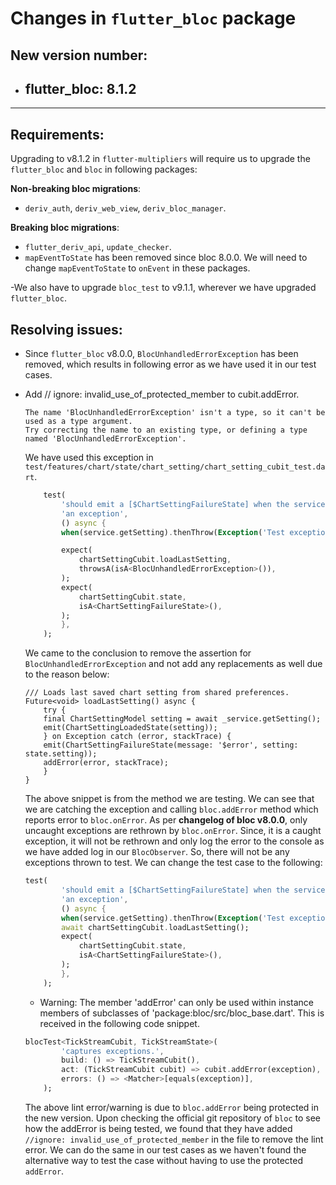 # Changes in `flutter_bloc` package

## New version number:

- ## flutter_bloc: 8.1.2
<!-- <br> -->

---

## Requirements:

Upgrading to v8.1.2 in `flutter-multipliers` will require us to upgrade the `flutter_bloc` and `bloc` in following packages:

**Non-breaking bloc migrations**:

- `deriv_auth`, `deriv_web_view`, `deriv_bloc_manager`.

**Breaking bloc migrations**:

- `flutter_deriv_api`, `update_checker`.
- `mapEventToState` has been removed since bloc 8.0.0. We will need to change `mapEventToState` to `onEvent` in these packages.

-We also have to upgrade `bloc_test` to v9.1.1, wherever we have upgraded `flutter_bloc`.

## <!-- <br> -->

## Resolving issues:

- Since `flutter_bloc` v8.0.0, `BlocUnhandledErrorException` has been removed, which results in following error as we have used it in our test cases.
- Add // ignore: invalid_use_of_protected_member to cubit.addError.

  ```
  The name 'BlocUnhandledErrorException' isn't a type, so it can't be used as a type argument.
  Try correcting the name to an existing type, or defining a type named 'BlocUnhandledErrorException'.
  ```

  We have used this exception in `test/features/chart/state/chart_setting/chart_setting_cubit_test.dart`.

  ``` dart
      test(
          'should emit a [$ChartSettingFailureState] when the service throws '
          'an exception',
          () async {
          when(service.getSetting).thenThrow(Exception('Test exception'));

          expect(
              chartSettingCubit.loadLastSetting,
              throwsA(isA<BlocUnhandledErrorException>()),
          );
          expect(
              chartSettingCubit.state,
              isA<ChartSettingFailureState>(),
          );
          },
      );

  ```

  We came to the conclusion to remove the assertion for `BlocUnhandledErrorException` and not add any replacements as well due to the reason below:

  ```
  /// Loads last saved chart setting from shared preferences.
  Future<void> loadLastSetting() async {
      try {
      final ChartSettingModel setting = await _service.getSetting();
      emit(ChartSettingLoadedState(setting));
      } on Exception catch (error, stackTrace) {
      emit(ChartSettingFailureState(message: '$error', setting: state.setting));
      addError(error, stackTrace);
      }
  }
  ```

  The above snippet is from the method we are testing. We can see that we are catching the exception and calling `bloc.addError` method which reports error to `bloc.onError`. As per **changelog of bloc v8.0.0**, only uncaught exceptions are rethrown by `bloc.onError`. Since, it is a caught exception, it will not be rethrown and only log the error to the console as we have added log in our `BlocObserver`. So, there will not be any exceptions thrown to test. We can change the test case to the following:

  ``` dart
  test(
          'should emit a [$ChartSettingFailureState] when the service throws '
          'an exception',
          () async {
          when(service.getSetting).thenThrow(Exception('Test exception'));
          await chartSettingCubit.loadLastSetting();
          expect(
              chartSettingCubit.state,
              isA<ChartSettingFailureState>(),
          );
          },
      );
  ```

  - Warning: The member 'addError' can only be used within instance members of subclasses of 'package:bloc/src/bloc_base.dart'. This is received in the following code snippet.

  ``` dart
  blocTest<TickStreamCubit, TickStreamState>(
          'captures exceptions.',
          build: () => TickStreamCubit(),
          act: (TickStreamCubit cubit) => cubit.addError(exception),
          errors: () => <Matcher>[equals(exception)],
      );
  ```

  The above lint error/warning is due to `bloc.addError` being protected in the new version. Upon checking the official git repository of `bloc` to see how the addError is being tested, we found that they have added `//ignore: invalid_use_of_protected_member` in the file to remove the lint error. We can do the same in our test cases as we haven't found the alternative way to test the case without having to use the protected `addError`.

